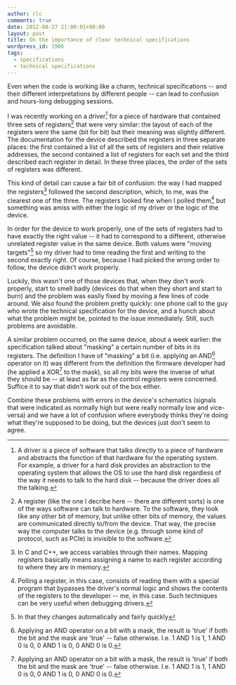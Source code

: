 ```yaml
---
author: rlc
comments: true
date: 2012-08-27 21:00:01+00:00
layout: post
title: On the importance of clear technical specifications
wordpress_id: 1906
tags:
  - specifications
  - technical specifications
---
```


Even when the code is working like a charm, technical specifications -- and their different interpretations by different people -- can lead to confusion and hours-long debugging sessions.

<!--more-->

I was recently working on a driver[^1] for a piece of hardware that contained three sets of registers[^2] that were very similar: the layout of each of the registers were the same (bit for bit) but their meaning was slightly different. The documentation for the device described the registers in three separate places: the first contained a list of all the sets of registers and their relative addresses, the second contained a list of registers for each set and the third described each register in detail. In these three places, the order of the sets of registers was different.

[^1]: A driver is a piece of software that talks directly to a piece of hardware and abstracts the function of that hardware for the operating system. For example, a driver for a hard disk provides an abstraction to the operating system that allows the OS to use the hard disk regardless of the way it needs to talk to the hard disk -- because the driver does all the talking.
[^2]: A register (like the one I decribe here -- there are different sorts) is one of the ways software can talk to hardware. To the software, they look like any other bit of memory, but unlike other bits of memory, the values are communicated directly to/from the device. That way, the precise way the computer talks to the device (e.g. through some kind of protocol, such as PCIe) is invisible to the software.

This kind of detail can cause a fair bit of confusion: the way I had mapped the registers[^3] followed the second description, which, to me, was the clearest one of the three. The registers looked fine when I polled them[^4] but something was amiss with either the logic of my driver or the logic of the device.

[^3]: In C and C++, we access variables through their names. Mapping registers basically means assigning a name to each register according to where they are in memory.
[^4]: Polling a register, in this case, consists of reading them with a special program that bypasses the driver's normal logic and shows the contents of the registers to the developer -- me, in this case. Such techniques can be very useful when debugging drivers.

In order for the device to work properly, one of the sets of registers had to have exactly the right value -- it had to correspond to a different, otherwise unrelated register value in the same device. Both values were "moving targets"[^5] so my driver had to time reading the first and writing to the second exactly right. Of course, because I had picked the wrong order to follow, the device didn't work properly.

[^5]: In that they changes automatically and fairly quickly

Luckily, this wasn't one of those devices that, when they don't work properly, start to smell badly (devices do that when they short and start to burn) and the problem was easily fixed by moving a few lines of code around. We also found the problem pretty quickly: one phone call to the guy who wrote the technical specification for the device, and a hunch about what the problem might be, pointed to the issue immediately. Still, such problems are avoidable.

A similar problem occurred, on the same device, about a week earlier: the specification talked about "masking" a certain number of bits in its registers. The definition I have of "masking" a bit (i.e. applying an AND[^6] operator on it) was different from the definition the firmware developer had (he applied a XOR[^6] to the mask), so all my bits were the inverse of what they should be -- at least as far as the control registers were concerned. Suffice it to say that didn't work out of the box either.

[^6]: Applying an AND operator on a bit with a mask, the result is 'true' if both the bit and the mask are 'true' -- false otherwise. I.e. 1 AND 1 is 1, 1 AND 0 is 0, 0 AND 1 is 0, 0 AND 0 is 0.
[^7]: XOR is an eXclusive OR, so 0 XOR 1 yields 1, 1 XOR 0 yields 1, but 1 XOR 1 yields 0 and 0 XOR 0 yields 0.

Combine these problems with errors in the device's schematics (signals that were indicated as normally high but were really normally low and vice-versa) and we have a lot of confusion where everybody thinks they're doing what they're supposed to be doing, but the devices just don't seem to agree.
